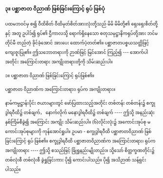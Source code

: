 ### ၃။ ပစ္ဆာဇာတ ဝိညာဏ် ဖြစ်ခြင်းကြောင့် ရုပ် ဖြစ်ပုံ

ပထမဘဝင်မှ စ၍ ဝီထိစိတ် ဝီထိမုတ်စိတ်အားလုံးတို့သည် မိမိ မိမိတို့၏ ရှေးရှေးစိတ်တို့နှင့် အတူ
ဥပါဒ်၍ ရုပ်၏ ဌီကာလသို့ ရောက်ရှိနေသော စတုသမုဋ္ဌာနိကရုပ်တို့အား ဘင်မတိုင်မီ တည်တံ့ ခိုင်ခံ့အောင်
အားပေး ထောက်ပံ့တတ်၏။ ပစ္ဆာဇာတပစ္စယသတ္တိဖြင့် ကျေးဇူးပြု၏။ ဤသဘောတရားကို ဉာဏ်ဖြင့် မြင်အောင်
ကြည့်၍ --- အောက်ပါအတိုင်း အကြောင်းတရား အကျိုးတရားတို့ကို သိမ်းဆည်းပါ။

၁။ ပစ္ဆာဇာတ ဝိညာဏ် ဖြစ်ခြင်းကြောင့် ရုပ်ဖြစ်၏။

ပစ္ဆာဇာတ ဝိညာဏ်က အကြောင်းတရား၊ ရုပ်က အကျိုးတရား။

နာမ်ကမ္မဋ္ဌာန်းပိုင်း ဇယားများတွင် ဖော်ပြထားသည့်အတိုင်း တစ်တန်း တစ်တန်း၌ စက္ခုဒွါရဝီထိ၌
တစ်ချက်， နောက်လိုက် မနောဒွါရဝီထိ၌ တစ်ချက် ---- ဤသို့ အနည်းဆုံး နှစ်ကြိမ်စီခွဲ၍ အကြောင်း အကျိုး
သိမ်းဆည်းပါ။ (၆)လိုင်းလုံး၌ အကောင်းအုပ်စု မကောင်းအုပ်စုများကို ကုန်အောင်ရှုပါ။ ဥပမာ - စက္ခုဒွါရဝီထိ
ပစ္ဆာဇာတဝိညာဏ် ဖြစ်ခြင်းကြောင့် ရုပ် ဖြစ်၏။ စက္ခုဒွါရဝီထိ ပစ္ဆာဇာတဝိညာဏ်က အကြောင်းတရား၊ ရုပ်က
အကျိုးတရား ---- ဤသို့ စသည်ဖြင့် ခြုံရှုနည်းမျိုးတည်း။ သို့သော် စိတ္တက္ခဏတိုင်း၌ တစ်လုံးစီ တစ်လုံးစီ
ခွဲရှုခြင်းကား ပို၍ ကောင်းပါသည်။ ပို၍ အသိဉာဏ် သန့်ရှင်းပါသည်။
